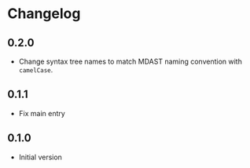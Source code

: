 # Changelog

## 0.2.0

- Change syntax tree names to match MDAST naming convention with `camelCase`.

## 0.1.1

- Fix main entry

## 0.1.0

- Initial version

